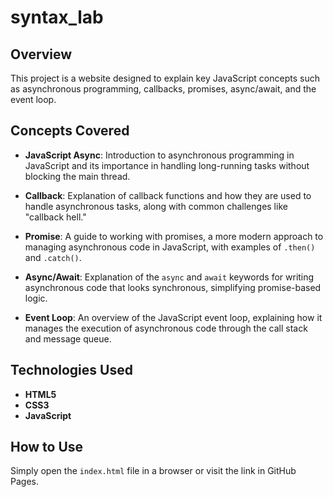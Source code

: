 # syntax_lab

## Overview

This project is a website designed to explain key JavaScript concepts such as asynchronous programming, callbacks, promises, async/await, and the event loop.
## Concepts Covered

- **JavaScript Async**: Introduction to asynchronous programming in JavaScript and its importance in handling long-running tasks without blocking the main thread.
  
- **Callback**: Explanation of callback functions and how they are used to handle asynchronous tasks, along with common challenges like "callback hell."

- **Promise**: A guide to working with promises, a more modern approach to managing asynchronous code in JavaScript, with examples of `.then()` and `.catch()`.

- **Async/Await**: Explanation of the `async` and `await` keywords for writing asynchronous code that looks synchronous, simplifying promise-based logic.

- **Event Loop**: An overview of the JavaScript event loop, explaining how it manages the execution of asynchronous code through the call stack and message queue.

## Technologies Used

- **HTML5**
- **CSS3**
- **JavaScript**

## How to Use

Simply open the `index.html` file in a browser or visit the link in GitHub Pages.

